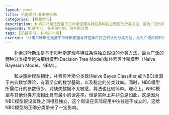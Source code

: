 ```yaml
---
layout: post
title: 机器学习-朴素贝叶斯
categories: [机器学习]
description: 朴素贝叶斯法是基于贝叶斯定理与特征条件独立假设的分类方法，最为广泛的两种分类模型是决策树模型(Decision Tree Model)和朴素贝叶斯模型（Naive Bayesian Model，NBM）。
keywords: 机器学习, 朴素贝叶斯，贝叶斯分类
tags: [机器学习, 朴素贝叶斯]
excerpt: "朴素贝叶斯法是基于贝叶斯定理与特征条件独立假设的分类方法，最为广泛的两种分类模型是决策树模型(Decision Tree Model)和朴素贝叶斯模型（Naive Bayesian Model，NBM）。 "
---
```


　　朴素贝叶斯法是基于贝叶斯定理与特征条件独立假设的分类方法，最为广泛的两种分类模型是决策树模型(Decision Tree Model)和朴素贝叶斯模型（Naive Bayesian Model，NBM）。 

　　和决策树模型相比，朴素贝叶斯分类器(Naive Bayes Classifier,或 NBC)发源于古典数学理论，有着坚实的数学基础，以及稳定的分类效率。同时，NBC模型所需估计的参数很少，对缺失数据不太敏感，算法也比较简单。理论上，NBC模型与其他分类方法相比具有最小的误差率。但是实际上并非总是如此，这是因为NBC模型假设属性之间相互独立，这个假设在实际应用中往往是不成立的，这给NBC模型的正确分类带来了一定影响。

